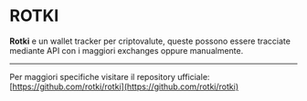 # ROTKI
**Rotki** e un wallet tracker per criptovalute, queste possono essere tracciate mediante API con i maggiori exchanges oppure manualmente.


---
Per maggiori specifiche visitare il repository ufficiale:
[https://github.com/rotki/rotki](https://github.com/rotki/rotki)